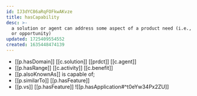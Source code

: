 ```yaml
---
id: IJ3dYC86aRqFOFkwAKvze
title: hasCapability
desc: >-
  a solution or agent can address some aspect of a product need (i.e., a problem
  or opportunity)
updated: 1725409554552
created: 1635448474139
---
```




- [[p.hasDomain]] [[c.solution]] [[prdct]] [[c.agent]]
- [[p.hasRange]] [[c.activity]] [[c.benefit]]
- [[p.alsoKnownAs]] is capable of; 
- [[p.similarTo]] [[p.hasFeature]]
- [[p.vs]] [[p.hasFeature]]
![[p.hasApplication#^t0eYw34Px2ZU]]
